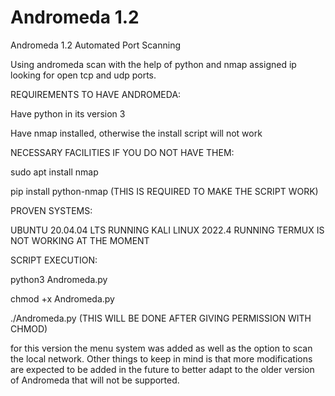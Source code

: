 # Andromeda 1.2
Andromeda 1.2 Automated Port Scanning

Using andromeda scan with the help of python and nmap assigned ip looking for open tcp and udp ports.

REQUIREMENTS TO HAVE ANDROMEDA:

Have python in its version 3

Have nmap installed, otherwise the install script will not work

NECESSARY FACILITIES IF YOU DO NOT HAVE THEM:

sudo apt install nmap

pip install python-nmap (THIS IS REQUIRED TO MAKE THE SCRIPT WORK)

PROVEN SYSTEMS:

UBUNTU 20.04.04 LTS RUNNING KALI LINUX 2022.4 RUNNING TERMUX IS NOT WORKING AT THE MOMENT

SCRIPT EXECUTION:

python3 Andromeda.py

chmod +x Andromeda.py

./Andromeda.py (THIS WILL BE DONE AFTER GIVING PERMISSION WITH CHMOD)

for this version the menu system was added as well as the option to scan the local network. Other things to keep in mind is that more modifications are expected to be added in the future to better adapt to the older version of Andromeda that will not be supported.